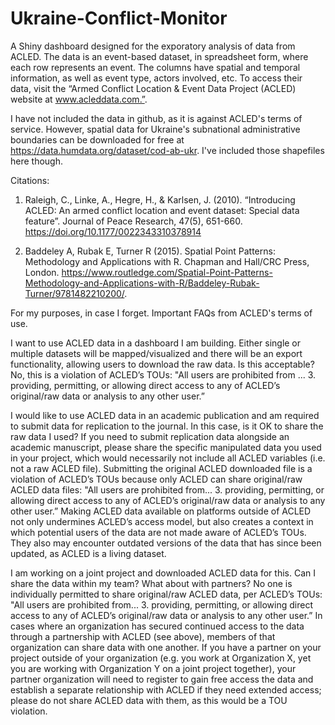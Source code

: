 # Ukraine-Conflict-Monitor
A Shiny dashboard designed for the exporatory analysis of data from ACLED. The data is an event-based dataset, in spreadsheet form, where each row represents an event. The columns have spatial and temporal information, as well as event type, actors involved, etc. To access their data, visit the “Armed Conflict Location & Event Data Project (ACLED) website at www.acleddata.com.”. 

I have not included the data in github, as it is against ACLED's terms of service. However, spatial data for Ukraine's subnational administrative boundaries can be downloaded 
for free at https://data.humdata.org/dataset/cod-ab-ukr. I've included those shapefiles here though. 


Citations: 
1. Raleigh, C., Linke, A., Hegre, H., & Karlsen, J. (2010). “Introducing ACLED: An armed conflict
location and event dataset: Special data feature”. Journal of Peace Research, 47(5), 651-660.
https://doi.org/10.1177/0022343310378914

2. Baddeley A, Rubak E, Turner R (2015). Spatial Point Patterns: Methodology and Applications with R. Chapman and Hall/CRC Press, London. https://www.routledge.com/Spatial-Point-Patterns-Methodology-and-Applications-with-R/Baddeley-Rubak-Turner/9781482210200/. 


For my purposes, in case I forget. Important FAQs from ACLED's terms of use. 

I want to use ACLED data in a dashboard I am building. Either single or multiple datasets will
be mapped/visualized and there will be an export functionality, allowing users to download
the raw data. Is this acceptable?
No, this is a violation of ACLED’s TOUs:
"All users are prohibited from ... 3. providing, permitting, or allowing direct access to any of
ACLED’s original/raw data or analysis to any other user.”

I would like to use ACLED data in an academic publication and am required to submit data
for replication to the journal. In this case, is it OK to share the raw data I used?
If you need to submit replication data alongside an academic manuscript, please share the specific
manipulated data you used in your project, which would necessarily not include all ACLED variables
(i.e. not a raw ACLED file). Submitting the original ACLED downloaded file is a violation of ACLED’s
TOUs because only ACLED can share original/raw ACLED data files:
"All users are prohibited from... 3. providing, permitting, or allowing direct access to any of
ACLED’s original/raw data or analysis to any other user.” Making ACLED data available on
platforms outside of ACLED not only undermines ACLED’s access model, but also creates a
context in which potential users of the data are not made aware of ACLED’s TOUs. They also
may encounter outdated versions of the data that has since been updated, as ACLED is a
living dataset.

I am working on a joint project and downloaded ACLED data for this. Can I share the data
within my team? What about with partners?
No one is individually permitted to share original/raw ACLED data, per ACLED’s TOUs:
"All users are prohibited from... 3. providing, permitting, or allowing direct access to any of
ACLED’s original/raw data or analysis to any other user.” In cases where an organization has
secured continued access to the data through a partnership with ACLED (see above),
members of that organization can share data with one another. If you have a partner on your
project outside of your organization (e.g. you work at Organization X, yet you are working
with Organization Y on a joint project together), your partner organization will need to
register to gain free access the data and establish a separate relationship with ACLED if they
need extended access; please do not share ACLED data with them, as this would be a TOU
violation.



